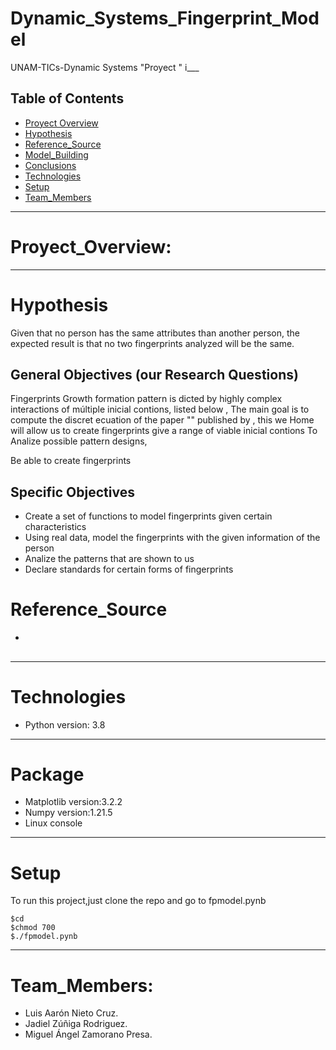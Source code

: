 # Dynamic_Systems_Fingerprint_Model
UNAM-TICs-Dynamic Systems "Proyect "
i___
## Table of Contents
* [Proyect Overview](#Proyect_Overview)
* [Hypothesis](#Hypothesis)
* [Reference_Source](#Reference_Source)
* [Model_Building](#Model_Building)
* [Conclusions](#Report)
* [Technologies](#Technologies)
* [Setup](#Setup)
* [Team_Members](#Team_Members)


____
# Proyect_Overview:


____
# Hypothesis
Given that no person has the same attributes than another person, the expected result is that no two fingerprints analyzed will be the same.


## General Objectives (our Research Questions)
Fingerprints Growth formation pattern is dicted by highly complex interactions of múltiple inicial contions, listed  below , 
The main goal is to compute the discret ecuation of the paper "" published by , this we Home will allow us to create fingerprints give a range of viable inicial contions 
To Analize possible pattern designs,   


Be able to create fingerprints 
## Specific Objectives
* Create a set of functions to model fingerprints given certain characteristics
* Using real data, model the fingerprints with the given information of the person  
* Analize the patterns that are shown to us
* Declare standards for certain forms of fingerprints

# Reference_Source
*
##

___
# Technologies
* Python     version: 3.8  

___
# Package<br>
* Matplotlib version:3.2.2  
* Numpy      version:1.21.5  
* Linux console
___
# Setup
To run this project,just clone the repo
and go to fpmodel.pynb
```shell
$cd
$chmod 700
$./fpmodel.pynb

```
___
# Team_Members:


* Luis Aarón Nieto Cruz.
* Jadiel Zúñiga Rodriguez.  
* Miguel Ángel Zamorano Presa.  






